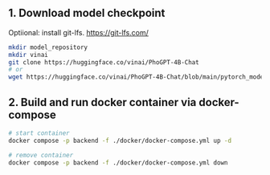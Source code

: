 ## 1. Download model checkpoint
Optiional: install git-lfs. https://git-lfs.com/
```bash
mkdir model_repository
mkdir vinai
git clone https://huggingface.co/vinai/PhoGPT-4B-Chat
# or 
wget https://huggingface.co/vinai/PhoGPT-4B-Chat/blob/main/pytorch_model.bin
```

## 2. Build and run docker container via docker-compose
```bash
# start container
docker compose -p backend -f ./docker/docker-compose.yml up -d

# remove container
docker compose -p backend -f ./docker/docker-compose.yml down
```